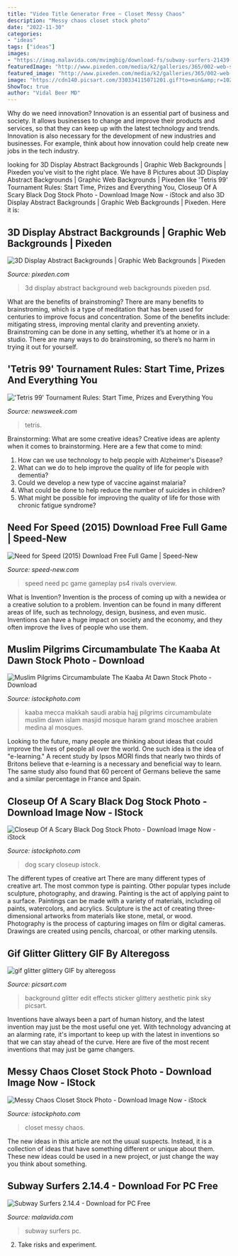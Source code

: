 ```yaml
---
title: "Video Title Generator Free ~ Closet Messy Chaos"
description: "Messy chaos closet stock photo"
date: "2022-11-30"
categories:
- "ideas"
tags: ["ideas"]
images:
- "https://imag.malavida.com/mvimgbig/download-fs/subway-surfers-21439-5.jpg"
featuredImage: "http://www.pixeden.com/media/k2/galleries/365/002-web-showcase-background-presentation-abstract-3d-psd.jpg"
featured_image: "http://www.pixeden.com/media/k2/galleries/365/002-web-showcase-background-presentation-abstract-3d-psd.jpg"
image: "https://cdn140.picsart.com/330334115071201.gif?to=min&amp;r=1024"
ShowToc: true
author: "Vidal Beer MD"
---
```



Why do we need innovation?
Innovation is an essential part of business and society. It allows businesses to change and improve their products and services, so that they can keep up with the latest technology and trends. Innovation is also necessary for the development of new industries and businesses. For example, think about how innovation could help create new jobs in the tech industry.

	

		
looking for 3D Display Abstract Backgrounds | Graphic Web Backgrounds | Pixeden you've visit to the right place. We have 8 Pictures about 3D Display Abstract Backgrounds | Graphic Web Backgrounds | Pixeden like &#039;Tetris 99&#039; Tournament Rules: Start Time, Prizes and Everything You, Closeup Of A Scary Black Dog Stock Photo - Download Image Now - iStock and also 3D Display Abstract Backgrounds | Graphic Web Backgrounds | Pixeden. Here it is:
		
    
## 3D Display Abstract Backgrounds | Graphic Web Backgrounds | Pixeden

<img loading=lazy src="http://www.pixeden.com/media/k2/galleries/365/002-web-showcase-background-presentation-abstract-3d-psd.jpg" onerror="this.onerror=null;this.src='https://tse4.mm.bing.net/th?id=OIP.rDDJT-2nObfxfCRBh_UwtQHaD7&amp;pid=15.1';" alt="3D Display Abstract Backgrounds | Graphic Web Backgrounds | Pixeden">

_Source: pixeden.com_

>3d display abstract background web backgrounds pixeden psd. 

	

What are the benefits of brainstroming?
There are many benefits to brainstroming, which is a type of meditation that has been used for centuries to improve focus and concentration. Some of the benefits include: mitigating stress, improving mental clarity and preventing anxiety. Brainstroming can be done in any setting, whether it’s at home or in a studio. There are many ways to do brainstroming, so there’s no harm in trying it out for yourself.

    
## &#039;Tetris 99&#039; Tournament Rules: Start Time, Prizes And Everything You

<img loading=lazy src="https://d.newsweek.com/en/full/1335953/tetris-99-how-play-win-title-screen.jpg" onerror="this.onerror=null;this.src='https://tse4.mm.bing.net/th?id=OIP.xXcv72ELFBSyRBFi8jXp5gHaDt&amp;pid=15.1';" alt="&#039;Tetris 99&#039; Tournament Rules: Start Time, Prizes and Everything You">

_Source: newsweek.com_

>tetris. 

	

Brainstorming: What are some creative ideas?
Creative ideas are aplenty when it comes to brainstorming. Here are a few that come to mind: 
1. How can we use technology to help people with Alzheimer's Disease? 
2. What can we do to help improve the quality of life for people with dementia? 
3. Could we develop a new type of vaccine against malaria? 
4. What could be done to help reduce the number of suicides in children? 
5. What might be possible for improving the quality of life for those with chronic fatigue syndrome?

    
## Need For Speed (2015) Download Free Full Game | Speed-New

<img loading=lazy src="http://speed-new.com/wp-content/uploads/2016/09/3451345134535413453.jpg" onerror="this.onerror=null;this.src='https://tse3.mm.bing.net/th?id=OIP.5rbFQMHRA2JxBGqc-E_1NgHaEK&amp;pid=15.1';" alt="Need for Speed (2015) Download Free Full Game | Speed-New">

_Source: speed-new.com_

>speed need pc game gameplay ps4 rivals overview. 

	

What is Invention?
Invention is the process of coming up with a newidea or a creative solution to a problem. Invention can be found in many different areas of life, such as technology, design, business, and even music. Inventions can have a huge impact on society and the economy, and they often improve the lives of people who use them.

    
## Muslim Pilgrims Circumambulate The Kaaba At Dawn Stock Photo - Download

<img loading=lazy src="https://media.istockphoto.com/photos/muslim-pilgrims-circumambulate-the-kaaba-at-dawn-picture-id141572423?k=6&amp;m=141572423&amp;s=170667a&amp;w=0&amp;h=vPKRHSC7aNK492cYkAnJlTsL5YtINjEA-x1DENPuCsc=" onerror="this.onerror=null;this.src='https://tse2.mm.bing.net/th?id=OIP.Ytp30ZmdARmNf0cw_vT8tgAAAA&amp;pid=15.1';" alt="Muslim Pilgrims Circumambulate The Kaaba At Dawn Stock Photo - Download">

_Source: istockphoto.com_

>kaaba mecca makkah saudi arabia hajj pilgrims circumambulate muslim dawn islam masjid mosque haram grand moschee arabien medina al mosques. 

	

Looking to the future, many people are thinking about ideas that could improve the lives of people all over the world. One such idea is the idea of "e-learning." A recent study by Ipsos MORI finds that nearly two thirds of Britons believe that e-learning is a necessary and beneficial way to learn. The same study also found that 60 percent of Germans believe the same and a similar percentage in France and Spain. 

    
## Closeup Of A Scary Black Dog Stock Photo - Download Image Now - IStock

<img loading=lazy src="https://media.istockphoto.com/photos/closeup-of-a-scary-black-dog-picture-id159754504?k=6&amp;m=159754504&amp;s=170667a&amp;w=0&amp;h=aW-5Yoa8fSrVm0d2yML9enPutJlPgkXdHFU74C5NRvg=" onerror="this.onerror=null;this.src='https://tse1.mm.bing.net/th?id=OIP.KTO4FyfdHHnaA3HZqBAVoQAAAA&amp;pid=15.1';" alt="Closeup Of A Scary Black Dog Stock Photo - Download Image Now - iStock">

_Source: istockphoto.com_

>dog scary closeup istock. 

	

The different types of creative art
There are many different types of creative art. The most common type is painting. Other popular types include sculpture, photography, and drawing.
Painting is the act of applying paint to a surface. Paintings can be made with a variety of materials, including oil paints, watercolors, and acrylics. Sculpture is the act of creating three-dimensional artworks from materials like stone, metal, or wood. Photography is the process of capturing images on film or digital cameras. Drawings are created using pencils, charcoal, or other marking utensils.

    
## Gif Glitter Glittery GIF By Alteregoss

<img loading=lazy src="https://cdn140.picsart.com/330334115071201.gif?to=min&amp;r=1024" onerror="this.onerror=null;this.src='https://tse2.mm.bing.net/th?id=OIP.Dj_q5Mz6Q6sh9bIeJCreXQHaJQ&amp;pid=15.1';" alt="gif glitter glittery GIF by alteregoss">

_Source: picsart.com_

>background glitter edit effects sticker glittery aesthetic pink sky picsart. 

	

Inventions have always been a part of human history, and the latest invention may just be the most useful one yet. With technology advancing at an alarming rate, it's important to keep up with the latest in inventions so that we can stay ahead of the curve. Here are five of the most recent inventions that may just be game changers.

    
## Messy Chaos Closet Stock Photo - Download Image Now - IStock

<img loading=lazy src="https://media.istockphoto.com/photos/messy-chaos-closet-picture-id155156469?k=6&amp;m=155156469&amp;s=170667a&amp;w=0&amp;h=JAyxKGmFcfoWMxZm0hqom-MAjD4qOZQ91lqvwVwdphk=" onerror="this.onerror=null;this.src='https://tse2.mm.bing.net/th?id=OIP.2l92zBJbOeTWwnE7OXVcQwAAAA&amp;pid=15.1';" alt="Messy Chaos Closet Stock Photo - Download Image Now - iStock">

_Source: istockphoto.com_

>closet messy chaos. 

	

The new ideas in this article are not the usual suspects. Instead, it is a collection of ideas that have something different or unique about them. These new ideas could be used in a new project, or just change the way you think about something.

    
## Subway Surfers 2.14.4 - Download For PC Free

<img loading=lazy src="https://imag.malavida.com/mvimgbig/download-fs/subway-surfers-21439-5.jpg" onerror="this.onerror=null;this.src='https://tse2.mm.bing.net/th?id=OIP.ua6hbq5URQzdVURgCFOX0AHaQD&amp;pid=15.1';" alt="Subway Surfers 2.14.4 - Download for PC Free">

_Source: malavida.com_

>subway surfers pc. 

	

2. Take risks and experiment.

